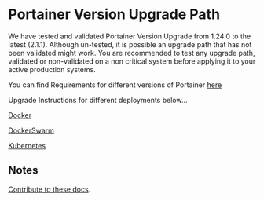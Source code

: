 # Portainer Version Upgrade Path

We have tested and validated Portainer Version Upgrade from 1.24.0 to the latest (2.1.1). Although un-tested, it is possible an upgrade path that has not been validated might work. 
You are recommended to test any upgrade path, validated or non-validated on a non critical system before applying it to your active production systems.

You can find Requirements for different versions of Portainer [here](../../deploy/requirements/)

Upgrade Instructions for different deployments below...

[Docker](../upddocker/)

[DockerSwarm](../updswarm/)

[Kubernetes](../updk8s/)


## Notes
[Contribute to these docs](https://github.com/portainer/portainer-docs/blob/master/contributing.md).
